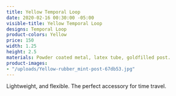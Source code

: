 ```yaml
---
title: Yellow Temporal Loop
date: 2020-02-16 00:30:00 -05:00
visible-title: Yellow Temporal Loop
designs: Temporal Loop
product-colors: Yellow
price: 150
width: 1.25
height: 2.5
materials: Powder coated metal, latex tube, goldfilled post.
product-images:
- "/uploads/Yellow-rubber_mint-post-67db53.jpg"
---
```


Lightweight, and flexible. The perfect accessory for time travel. 